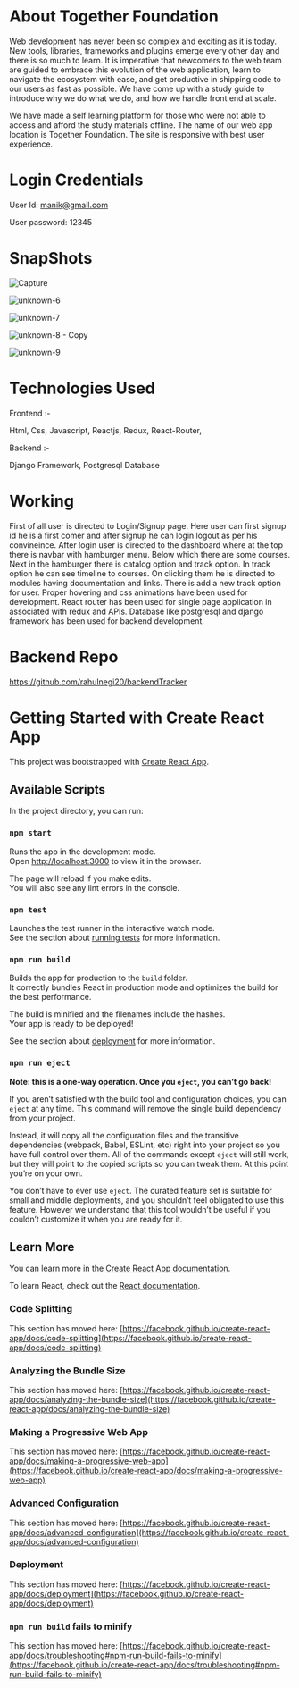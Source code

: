 # About Together Foundation

Web development has never been so complex and exciting as it is today. New tools, libraries, frameworks and plugins emerge every other day and there is so much to learn. It is imperative that newcomers to the web team are guided to embrace this evolution of the web application, learn to navigate the ecosystem with ease, and get productive in shipping code to our users as fast as possible. We have come up with a study guide to introduce why we do what we do, and how we handle front end at scale.

We have made a self learning platform for those who were not able to access and afford the study materials offline. The name of our web app location is Together Foundation. The site is responsive with best user experience.

# Login Credentials
User Id: manik@gmail.com


User password: 12345

# SnapShots

![Capture](https://user-images.githubusercontent.com/45273418/138616708-1df32f99-8794-4276-a2fd-95c533dc02be.JPG)

![unknown-6](https://user-images.githubusercontent.com/45273418/138615032-6e7972b4-6fa2-4388-a65b-0e14c5326aff.png)

![unknown-7](https://user-images.githubusercontent.com/45273418/138615242-feb5aa79-6719-4c98-83a0-e02d70236953.png)

![unknown-8 - Copy](https://user-images.githubusercontent.com/45273418/138615269-123f521b-097e-45d1-8445-9ce90d99ed8b.png)

![unknown-9](https://user-images.githubusercontent.com/45273418/138615346-38ed7cdb-5d38-4fb5-887c-bb171c5fd094.png)

# Technologies Used

Frontend :-

Html,
Css,
Javascript,
Reactjs,
Redux,
React-Router,

Backend :-

Django Framework,
Postgresql Database

# Working

First of all user is directed to Login/Signup page. Here user can first signup id he is a first comer and after signup he can login logout as per his convineince.
After login user is directed to the dashboard where at the top there is navbar with hamburger menu.
Below which there are some courses.
Next in the hamburger there is catalog option and track option.
In track option he can see timeline to courses. On clicking them he is directed to modules having documentation and links.
There is add a new track option for user.
Proper hovering and css animations have been used for development.
React router has been used for single page application in associated with redux and APIs.
Database like postgresql and django framework has been used for backend development.

# Backend Repo

https://github.com/rahulnegi20/backendTracker

# Getting Started with Create React App

This project was bootstrapped with [Create React App](https://github.com/facebook/create-react-app).

## Available Scripts

In the project directory, you can run:

### `npm start`

Runs the app in the development mode.\
Open [http://localhost:3000](http://localhost:3000) to view it in the browser.

The page will reload if you make edits.\
You will also see any lint errors in the console.

### `npm test`

Launches the test runner in the interactive watch mode.\
See the section about [running tests](https://facebook.github.io/create-react-app/docs/running-tests) for more information.

### `npm run build`

Builds the app for production to the `build` folder.\
It correctly bundles React in production mode and optimizes the build for the best performance.

The build is minified and the filenames include the hashes.\
Your app is ready to be deployed!

See the section about [deployment](https://facebook.github.io/create-react-app/docs/deployment) for more information.

### `npm run eject`

**Note: this is a one-way operation. Once you `eject`, you can’t go back!**

If you aren’t satisfied with the build tool and configuration choices, you can `eject` at any time. This command will remove the single build dependency from your project.

Instead, it will copy all the configuration files and the transitive dependencies (webpack, Babel, ESLint, etc) right into your project so you have full control over them. All of the commands except `eject` will still work, but they will point to the copied scripts so you can tweak them. At this point you’re on your own.

You don’t have to ever use `eject`. The curated feature set is suitable for small and middle deployments, and you shouldn’t feel obligated to use this feature. However we understand that this tool wouldn’t be useful if you couldn’t customize it when you are ready for it.

## Learn More

You can learn more in the [Create React App documentation](https://facebook.github.io/create-react-app/docs/getting-started).

To learn React, check out the [React documentation](https://reactjs.org/).

### Code Splitting

This section has moved here: [https://facebook.github.io/create-react-app/docs/code-splitting](https://facebook.github.io/create-react-app/docs/code-splitting)

### Analyzing the Bundle Size

This section has moved here: [https://facebook.github.io/create-react-app/docs/analyzing-the-bundle-size](https://facebook.github.io/create-react-app/docs/analyzing-the-bundle-size)

### Making a Progressive Web App

This section has moved here: [https://facebook.github.io/create-react-app/docs/making-a-progressive-web-app](https://facebook.github.io/create-react-app/docs/making-a-progressive-web-app)

### Advanced Configuration

This section has moved here: [https://facebook.github.io/create-react-app/docs/advanced-configuration](https://facebook.github.io/create-react-app/docs/advanced-configuration)

### Deployment

This section has moved here: [https://facebook.github.io/create-react-app/docs/deployment](https://facebook.github.io/create-react-app/docs/deployment)

### `npm run build` fails to minify

This section has moved here: [https://facebook.github.io/create-react-app/docs/troubleshooting#npm-run-build-fails-to-minify](https://facebook.github.io/create-react-app/docs/troubleshooting#npm-run-build-fails-to-minify)

